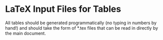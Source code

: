 # LaTeX Input Files for Tables

All tables should be generated programmatically (no typing in numbers by hand!) and should take the form of \*.tex files that can be read in directly by the main document.

